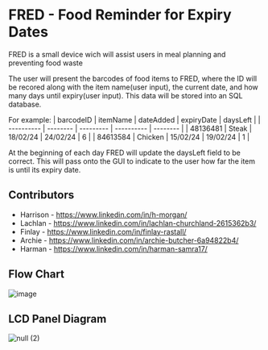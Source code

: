 # FRED - Food Reminder for Expiry Dates  
FRED is a small device wich will assist users in meal planning and preventing food waste 

The user will present the barcodes of food items to FRED, where the ID will be recored along with the item name(user input), the current date, and how many days until expiry(user input).
This data will be stored into an SQL database.

For example:
| barcodeID  | itemName | dateAdded | expiryDate | daysLeft |
| ---------- | -------- | --------- | ---------- | -------- |
|  48136481  |   Steak  |  18/02/24 |  24/02/24  |    6     |
|  84613584  |  Chicken |  15/02/24 |  19/02/24  |    1     |

At the beginning of each day FRED will update the daysLeft field to be correct. This will pass onto the GUI to indicate to the user how far the item is until its expiry date.

## Contributors 
- Harrison - https://www.linkedin.com/in/h-morgan/
- Lachlan - https://www.linkedin.com/in/lachlan-churchland-2615362b3/
- Finlay - https://www.linkedin.com/in/finlay-rastall/
- Archie - https://www.linkedin.com/in/archie-butcher-6a94822b4/
- Harman - https://www.linkedin.com/in/harman-samra17/
  
## Flow Chart
![image](https://github.com/BluDolphin/FRED_Fridge/assets/115663810/4d67d54e-2730-4838-bcbc-4a5ee7240caa)
## LCD Panel Diagram
![null (2)](https://github.com/BluDolphin/FRED_Fridge/assets/115663810/a0c3e4dd-e66c-442d-9110-1b7d47a745f2)
